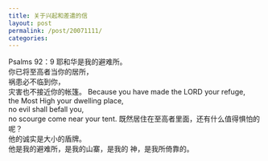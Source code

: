 ```yaml
---
title: 关于兴起和差遣的信
layout: post
permalink: /post/20071111/
categories: 
---
```


Psalms 92：9 
耶和华是我的避难所。  
你已将至高者当你的居所，  
祸患必不临到你，  
灾害也不接近你的帐篷。 
Because you have made the LORD your refuge,  
the Most High your dwelling place,  
no evil shall befall you,  
no scourge come near your tent. 
既然居住在至高者里面，还有什么值得惧怕的呢？  
他的诚实是大小的盾牌。  
他是我的避难所，是我的山寨，是我的 神，是我所倚靠的。
